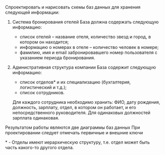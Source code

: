 Спроектировать и нарисовать схемы баз данных для хранения следующей информации:

1. Система бронирования отелей
База должна содержать следующую информацию:
    * список отелей – название отеля, количество звезд и город, в котором он находится;
    * информацию о номерах в отеле – количество человек в номере;
    * фамилию, имя и email забронировавшего номер пользователя с указанием периода
бронирования.

2. Адмнистративная структура компании
    База содержит следующую информацию:
    * список отделов* и их специализацию (бухгалтерия, логистический и т.д.);
    * список сотрудников.

    Для каждого сотрудника необходимо хранить: ФИО, дату рождения, должность, зарплату,
отдел, в котором он работает, и его непосредственного руководителя.
Для одинаковых должностей зарплата одинаковая.

Результатом работы являются две диаграммы баз данных
При проектировании следует отмечать первичные и внешние ключи

\* - Отделы имеют иерархическую структуру, т.е. отдел может быть часть какого-то другого отдела.